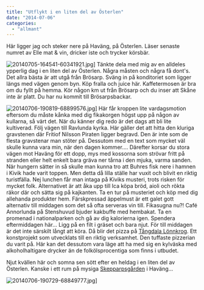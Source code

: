```yaml
---
title: "Utflykt i en liten del av Österlen"
date: "2014-07-06"
categories: 
  - "allmant"
---
```


Här ligger jag och steker nere på Haväng, på Österlen. Läser senaste numret av Elle mat & vin, dricker iste och trycker körsbär.  
  
![20140705-164541-60341921.jpg](/static/img/20140705-164541-60341921.jpg)]
Tänkte dela med mig av en alldeles ypperlig dag i en liten del av Österlen. Några måsten och några få dont's. Det allra bästa är att utgå från Brösarp. Sväng in på konditoriet som ligger längs med vägen genom byn. Köp fralla och juice här. Kaffetermosen är bra om du fyllt på hemma. Kör någon km ut från Brösarp och du inser att Skåne inte är platt. Du har nu kommit till Brösarpsbackar.  
  
![20140706-190819-68899576.jpg](/static/img/20140706-190819-68899576.jpg)]
Här får kroppen lite vardagsmotion eftersom du måste kånka med dig fikakorgen högst upp på någon av kullarna, så värt det. När du känner dig redo är det dags att bli lite kultiverad. Följ vägen till Ravlunda kyrka. Här gäller det att hitta den kluriga gravstenen där Fritiof Nilsson Piraten ligger begravd. Den är inte som de flesta gravstenar man stöter på. Dessutom med en text som mycket väl skulle kunna vara min, när den dagen kommer.... Därefter korsar du stora vägen mot Haväng för ett dopp, mys med kossorna som strövar fritt på stranden eller helt enkelt bara gräva ner tårna i den mjuka, varma sanden. När hungern sätter in så skulle man kunna tro att Buhres fisk nere i hamnen i Kivik hade varit toppen. Men detta då lilla ställe har vuxit och blivit en riktig turistfälla. Nej lunchen får man intaga på Kiviks musteri, trots risken för mycket folk. Alternativet är att åka upp till Ica köpa bröd, aioli och rökta räkor där och sätta sig på kajkanten. Ta en tur på musteriet och köp med dig allehanda produkter hem. Färskpressad äppelmust är ett galet gott alternativ till middagen som det så ofta serveras vin till. Fikasugna nu?! Café Annorlunda på Stenshuvud bjuder kakbuffe med hembakat. Ta en promenad i nationalparken och gå av dig kalorierna igen. Spendera eftermiddagen här... Ligg på en filt i gräset och bara njut. För till middagen är det inte särskilt långt att köra. Då blir det pizza på [Tångdala Lönnkrog](https://osterlentips.se/2014/04/konstigaste-pizzan-ater-du-har-tangdala-lonnkrog/). Ett konstprojekt som utvecklats till en riktig verksamhet. Den tuffaste pizzerian du varit på. Här kan det dessutom vara läge att ha med sig en kylväska med alkoholhaltigare drycker än de folkölsprocentiga som finns i utbudet.

Njut kvällen här och somna sen sött efter en heldag i en liten del av Österlen. Kanske i ett rum på mysiga [Skepparpsgården](https://www.stfhavang.com) i Haväng...  
  
![20140706-190729-68849777.jpg](/static/img/20140706-190729-68849777.jpg)]
